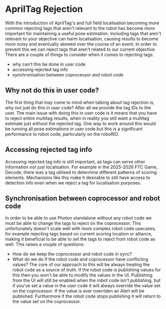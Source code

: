 # AprilTag Rejection

With the introduction of AprilTag's and full field localisation becoming more common rejecting tags that aren't relevant to the robot has become more important for maintaining a useful pose estimation. Including tags that aren't relevant to your objective can harm localisation, causing results to become more noisy and eventually skewed over the course of an event. In order to prevent this we can reject tags that aren't related to our current objective. There are a couple of things to consider when it comes to rejecting tags:
- why can't this be done in user code
- accessing rejected tag info
- synchronisation between coprocessor and robot code

## Why not do this in user code?

The first thing that may come to mind when talking about tag rejection is, why not just do this in user code? After all we provide the tag IDs to the user. The main issue with doing this in user code is it means that you have to reject entire multitag results, when in reality you still want a multitag estimate just without the rejected tag. One way to work around this would be running all pose estimations in user code but this is a significant performance to robot code, particularly on the roboRIO.

## Accessing rejected tag info

Accessing rejected tag info is still important, as tags can serve other information not just localisation. For example in the 2025-2026 FTC Game, Decode, there was a tag utilised to determine different patterns of scoring elements. Mechanisms like this make it desirable to still have access to detection info even when we reject a tag for localisation purposes.

## Synchronisation between coprocessor and robot code

In order to be able to use Photon standalone without any robot code we must be able to change the tags to reject on the coprocessor. This unfortunately doesn't scale well with more complex robot code usecases, for example rejecting tags based on current scoring location or alliance, making it beneficial to be able to set the tags to reject from robot code as well. This raises a couple of questions:
- How do we keep the coprocessor and robot code in sync?
- What do we do if the robot code and coprocessor have conflicting values?
The core of our approach to this will be always treating the robot code as a source of truth. If the robot code is publishing values for this then you won't be able to modify the values in the UI. Publishing from the UI will still be enabled when the robot code isn't publishing, but if you've set a value in the user code it will always override the value set on the coprocessor. If the value is ever overriden an Alert will be published. Furthermore if the robot code stops publishing it will return to the value set on the coprocessor.
